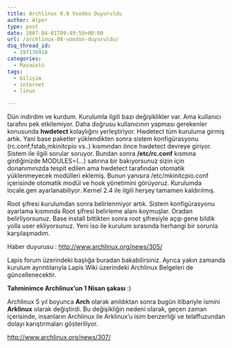```yaml
---
title: Archlinux 0.8 Voodoo Duyuruldu
author: Alper
type: post
date: 2007-04-01T09:49:59+00:00
url: /archlinux-08-voodoo-duyuruldu/
dsq_thread_id:
  - 197136918
categories:
  - Masaüstü
tags:
  - bilişim
  - internet
  - linux

---
```

Dün indirdim ve kurdum. Kurulumla ilgili bazı değişiklikler var. Ama kullanıcı tarafını pek etkilemiyor. Daha doğrusu kullanıcının yapması gerekenler konusunda **hwdetect** kolaylığını yerleştiriyor. Hwdetect tüm kuruluma girmiş artık. Yani base paketler yüklendikten sonra sistem konfigürasyonu (rc.conf,fstab,mkinitcpio vs..) kısmından önce hwdetect devreye giriyor. Sistem ile ilgili sorular soruyor. Bundan sonra **/etc/rc.conf** kısmına girdiğinizde MODULES=(&#8230;) satırına bir bakıyorsunuz sizin için donanımınızda tespit edilen ama hwdetect tarafından otomatik yüklenmeyecek modülleri eklemiş. Bunun yanısıra /etc/mkinitcpio.conf içerisinde otomatik modül ve hook yönetimini görüyoruz. Kurulumda locale.gen ayarlanabiliyor. Kernel 2.4 ile ilgili herşey tamamen kaldırılmış.

Root şifresi kurulumdan sonra belirlenmiyor artık. Sistem konfigürasyonu ayarlama kısmında Root şifresi belirleme alanı koymuşlar. Oradan belirliyorsunuz. Base install bittikten sonra root şifresiyle açıp gene bildik yolla user ekliyorsunuz. Yeni iso ile kurulum sırasında herhangi bir sorunla karşılaşmadım.

Haber duyurusu : <http://www.archlinux.org/news/305/> 

Lapis forum üzerindeki başlığa buradan bakabilirsiniz. Ayrıca yakın zamanda kurulum ayrıntılarıyla Lapis Wiki üzerindeki Archlinux Belgeleri de güncellenecektir.

**Tahminimce Archlinux&#8217;un 1 Nisan şakası** :)

Archlinux 5 yıl boyunca **Arch** olarak anıldıktan sonra bugün itibariyle ismini **Arklinux** olarak değiştirdi. Bu değişikliğin nedeni olarak, geçen zaman içerisinde, insanların Archlinux ile Arklinux&#8217;u isim benzerliği ve telaffuzundan dolayı karıştırmaları gösteriliyor.

<http://www.archlinux.org/news/307/>